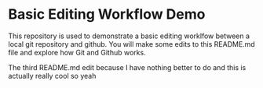 # Basic Editing Workflow Demo
This repository is used to demonstrate a basic editing worklfow between a local git repository and github.  You will make some edits to this README.md file and explore how Git and Github works.

The third README.md edit because I have nothing better to do and this is actually really cool so yeah